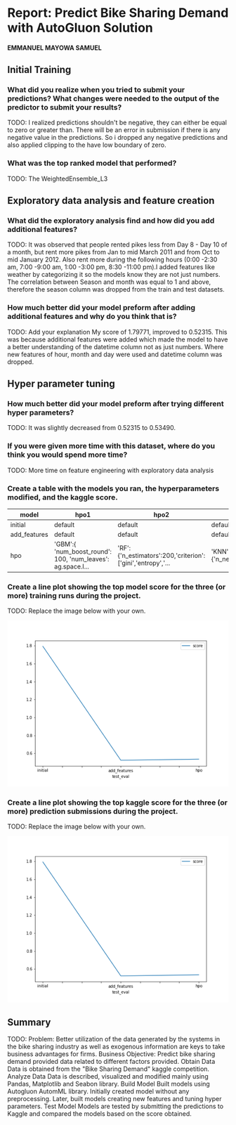 # Report: Predict Bike Sharing Demand with AutoGluon Solution
#### EMMANUEL MAYOWA SAMUEL

## Initial Training
### What did you realize when you tried to submit your predictions? What changes were needed to the output of the predictor to submit your results?
TODO: I realized predictions shouldn't be negative, they can either be equal to zero or greater than. There will be an error in submission if there is any negative value in the predictions. So i dropped any negative predictions and also applied clipping to the have low boundary of zero. 

### What was the top ranked model that performed?
TODO: The WeightedEnsemble_L3

## Exploratory data analysis and feature creation
### What did the exploratory analysis find and how did you add additional features?
TODO: It was observed that people rented pikes less from Day 8 - Day 10 of a month, but rent more pikes from Jan to mid March 2011 and from Oct to
mid January 2012. Also rent more during the following hours (0:00 -2:30 am, 7:00 -9:00 am,
1:00 -3:00 pm, 8:30 -11:00 pm).I added features like weather by categorizing it so the models know they are not just numbers.
The correlation between Season and month was equal to 1 and above, therefore the season
column was dropped from the train and test datasets.

### How much better did your model preform after adding additional features and why do you think that is?
TODO: Add your explanation
My score of 1.79771, improved to 0.52315.
This was because additional features were added which made the model to have a better understanding of the datetime column
not as just numbers. Where new features of hour, month and day were used and datetime column was dropped.

## Hyper parameter tuning
### How much better did your model preform after trying different hyper parameters?
TODO:  It was slightly decreased from 0.52315 to 0.53490.

### If you were given more time with this dataset, where do you think you would spend more time?
TODO: More time on feature engineering with exploratory data analysis

### Create a table with the models you ran, the hyperparameters modified, and the kaggle score.
|model|hpo1|hpo2|hpo3|score|
|--|--|--|--|--|
|initial|default|default|default|1.79771|
|add_features|default|default|default|0.52315|
|hpo|'GBM':{ 'num_boost_round': 100, 'num_leaves': ag.space.I... | 'RF':{'n_estimators':200,'criterion':['gini','entropy','... | 'KNN':{'n_neighbors':4,'weights':'distance','algorithm'... | 0.53490

### Create a line plot showing the top model score for the three (or more) training runs during the project.

TODO: Replace the image below with your own.

![model_train_score.png](/img/model_test_score.png)

### Create a line plot showing the top kaggle score for the three (or more) prediction submissions during the project.

TODO: Replace the image below with your own.

![model_test_score.png](/img/model_test_score.png)

## Summary
TODO: Problem: Better utilization of the data generated by the systems in the bike sharing
industry as well as exogenous information are keys to take business advantages for
firms.
Business Objective: Predict bike sharing demand provided data related to different
factors provided.
Obtain Data Data is obtained from the "Bike Sharing Demand" kaggle competition.
Analyze Data Data is described, visualized and modified mainly using Pandas,
Matplotlib and Seabon library.
Build Model Built models using Autogluon AutomML library. Initially created model
without any preprocessing. Later, built models creating new features and tuning
hyper parameters.
Test Model Models are tested by submitting the predictions to Kaggle and
compared the models based on the score obtained.
